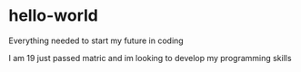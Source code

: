 # hello-world
Everything needed to start my future in coding 

I am 19 just passed matric and im looking to develop my programming skills 
